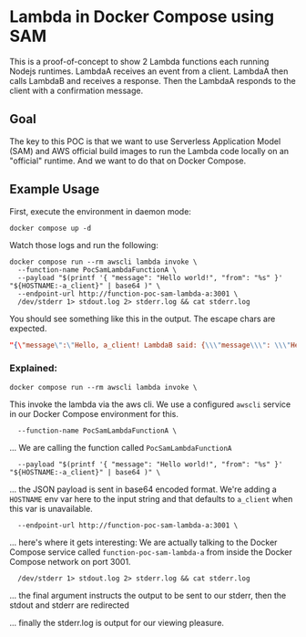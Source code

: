 # Lambda in Docker Compose using SAM

This is a proof-of-concept to show 2 Lambda functions each running Nodejs runtimes. LambdaA receives an event from a client. LambdaA then calls LambdaB and receives a response. Then the LambdaA responds to the client with a confirmation message.

## Goal

The key to this POC is that we want to use Serverless Application Model (SAM) and AWS official build images to run the Lambda code locally on an "official" runtime. And we want to do that on Docker Compose.

## Example Usage

First, execute the environment in daemon mode:

```shell
docker compose up -d
```

Watch those logs and run the following:

```shell
docker compose run --rm awscli lambda invoke \
  --function-name PocSamLambdaFunctionA \
  --payload "$(printf '{ "message": "Hello world!", "from": "%s" }' "${HOSTNAME:-a_client}" | base64 )" \
  --endpoint-url http://function-poc-sam-lambda-a:3001 \
  /dev/stderr 1> stdout.log 2> stderr.log && cat stderr.log
```

You should see something like this in the output. The escape chars are expected.

```json
"{\"message\":\"Hello, a_client! LambdaB said: {\\\"message\\\": \\\"Hello, LambdaA!\\\"}\"}"
```

### Explained: 

```shell
docker compose run --rm awscli lambda invoke \
```

This invoke the lambda via the aws cli. We use a configured `awscli` service in our Docker Compose environment for this.

```shell
  --function-name PocSamLambdaFunctionA \
```

... We are calling the function called `PocSamLambdaFunctionA`

```shell
  --payload "$(printf '{ "message": "Hello world!", "from": "%s" }' "${HOSTNAME:-a_client}" | base64 )" \
```

... the JSON payload is sent in base64 encoded format. We're adding a `HOSTNAME` env var here to the input string and that defaults to `a_client` when this var is unavailable.

```shell
  --endpoint-url http://function-poc-sam-lambda-a:3001 \
```

... here's where it gets interesting: We are actually talking to the Docker Compose service called `function-poc-sam-lambda-a` from inside the Docker Compose network on port 3001.

```shell
  /dev/stderr 1> stdout.log 2> stderr.log && cat stderr.log
```

... the final argument instructs the output to be sent to our stderr, then the stdout and stderr are redirected

... finally the stderr.log is output for our viewing pleasure.